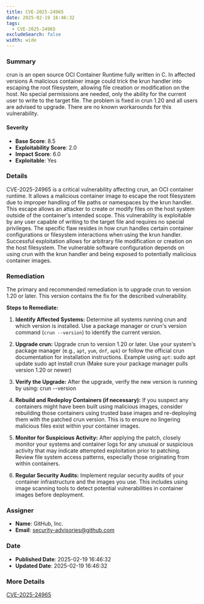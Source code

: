 ```yaml
---
title: CVE-2025-24965
date: 2025-02-19 16:46:32
tags:
  - CVE-2025-24965
excludeSearch: false
width: wide
---
```


### Summary
crun is an open source OCI Container Runtime fully written in C. In affected versions A malicious container image could trick the krun handler into escaping the root filesystem, allowing file creation or modification on the host. No special permissions are needed, only the ability for the current user to write to the target file. The problem is fixed in crun 1.20 and all users are advised to upgrade. There are no known workarounds for this vulnerability.

#### Severity
- **Base Score**: 8.5
- **Exploitability Score**: 2.0
- **Impact Score**: 6.0
- **Exploitable**: Yes

### Details 
CVE-2025-24965 is a critical vulnerability affecting crun, an OCI container runtime. It allows a malicious container image to escape the root filesystem due to improper handling of file paths or namespaces by the krun handler. This escape allows an attacker to create or modify files on the host system outside of the container's intended scope. This vulnerability is exploitable by any user capable of writing to the target file and requires no special privileges.  The specific flaw resides in how crun handles certain container configurations or filesystem interactions when using the krun handler.  Successful exploitation allows for arbitrary file modification or creation on the host filesystem. The vulnerable software configuration depends on using crun with the krun handler and being exposed to potentially malicious container images.

### Remediation
The primary and recommended remediation is to upgrade crun to version 1.20 or later. This version contains the fix for the described vulnerability.

**Steps to Remediate:**

1.  **Identify Affected Systems:** Determine all systems running crun and which version is installed. Use a package manager or crun's version command (`crun --version`) to identify the current version.

2.  **Upgrade crun:** Upgrade crun to version 1.20 or later. Use your system's package manager (e.g., `apt`, `yum`, `dnf`, `apk`) or follow the official crun documentation for installation instructions. Example using `apt`:
        sudo apt update
    sudo apt install crun
        (Make sure your package manager pulls version 1.20 or newer)

3.  **Verify the Upgrade:** After the upgrade, verify the new version is running by using:
        crun --version
    
4.  **Rebuild and Redeploy Containers (if necessary):** If you suspect any containers might have been built using malicious images, consider rebuilding those containers using trusted base images and re-deploying them with the patched crun version. This is to ensure no lingering malicious files exist within your container images.

5.  **Monitor for Suspicious Activity:** After applying the patch, closely monitor your systems and container logs for any unusual or suspicious activity that may indicate attempted exploitation prior to patching. Review file system access patterns, especially those originating from within containers.

6.  **Regular Security Audits:** Implement regular security audits of your container infrastructure and the images you use. This includes using image scanning tools to detect potential vulnerabilities in container images before deployment.

### Assigner
- **Name**: GitHub, Inc.
- **Email**: security-advisories@github.com

### Date
- **Published Date**: 2025-02-19 16:46:32
- **Updated Date**: 2025-02-19 16:46:32

### More Details
[CVE-2025-24965](https://www.cvedetails.com/cve/CVE-2025-24965)